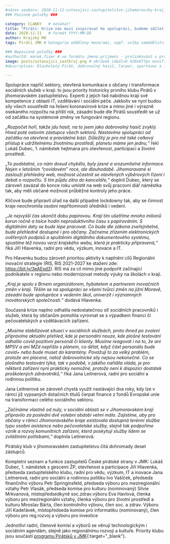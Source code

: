 ```yaml
---
#název souboru: 2020-11-11-ustavujici-zastupitelstvo-jihomoravsky-kraj.md
### Povinné položky ###

category: CLANKY   # nešahat!
title: "Piráti: Krize nás musí inspirovat ke spolupráci, budeme sdílet úřad s občany"
date: 2020-11-11   # formát YYYY-MM-DD
author: Krajský MO
tags: Piráti JMK # kategorie odděleny mezerami, např. volby zemědělství životní-prostředí piráti (viz https://jihomoravsky.pirati.cz/tags/)

### Nepovinné položky ###
#authorId: marek.fiser # ve formátu jmeno.prijmeni - prolinkování s profilem přes uid
image: posts/ustavujici_zastkraj.png # obrázek ideálně 420x677px minifikovaný přes https://tinypng.com/
#description: Dlouholetý Pirát, dobrovolný hasič, larper, sportovec a fanda 3D tisku stojí v čele jihomoravské pirátské kandidátky. S čím vede Piráty na kraj?

---
```


Spolupráce napříč sektory, otevřená komunikace s občany i transformace sociálních služeb v kraji: to jsou priority historicky prvního klubu Pirátů v jihomoravském zastupitelstvu. Experti z jejich řad nabídnou kraji své kompetence z oblasti IT, vzdělávání i sociální péče.
Jakkoliv se nyní budou síly všech soustředit na řešení koronavirové krize a mimo jiné i výrazně osekaného rozpočtu na příští rok, zásadní bude dle Pirátů soustředit se už od začátku na systémové změny ve fungování regionu.

*„Rozpočet hoří, takže jdu hasit, na to jsem jako dobrovolný hasič zvyklý. Hned poté oslovím zástupce všech sektorů. Nastavíme spolupráci od začátku na otevřené  a pravidelné bázi. Důležitý je pro mě také celkový přístup k udržitelnému životnímu prostředí, planetu máme jen jednu,“* řekl Lukáš Dubec, 1. náměstek hejtmana pro otevřenost, participaci a životní prostředí.

*„To podstatné, co nám dosud chybělo, byly jasné a srozumitelné informace. Nejen v letošním “covidovém” roce, ale dlouhodobě. Jihomoravané si zaslouží přehledný web, možnost účastnit se otevřených výběrových řízení i debat o rozpočtu. S tím půjdu zítra do kanceláře,“* doplnil Dubec, který se zároveň zavázal do konce roku umístit na web svůj pracovní diář náměstka tak, aby měli občané možnost průběžné kontroly jeho práce.

Klíčové bude připravit úřad na další případné lockdowny tak, aby se činnost kraje neochromila osobní nepřítomností úředníků i vedení.

*„Je nejvyšší čas ukončit dobu papírovou. Kraji tím ušetříme mnoho milionů korun ročně a tisíce hodin neproduktivního času s papírováním. S digitálními daty se bude lépe pracovat. Co bude dle zákona zveřejnitelné, bude přehledně dostupné i pro občany. Začneme zřízením elektronických ověřených podpisů a spuštěním digitálního dokumentového systému, spustíme též novou verzi krajského webu, která je prakticky připravená,“* říká Jiří Hlavenka, radní pro vědu, výzkum, inovace a IT.

Pro Hlavenku budou zároveň prioritou aktivity k naplnění cílů Regionální inovační strategie (RIS, RIS 2021-2027 ke stažení zde: https://bit.ly/3eAExd3). RIS má za cíl mimo jiné podpořit začínající podnikatele v regionu nebo modernizovat metody výuky na školách v kraji. 

*„Kraj je spolu s Brnem organizátorem, hybatelem a partnerem inovačních změn v kraji. Těším se na spolupráci se všemi tvůrci změn na jižní Moravě, zásadní bude spolupráce s vedením škol, univerzit i významných inovátorských společností.“* dodává Hlavenka.

Současná krize naplno odhalila nedostatečnou síť sociálních pracovníků i služeb, která by občanům pomohla vyrovnat se s výpadkem financí či pečovatelských a vzdělávacích zařízení. 

*„Musíme stabilizovat situaci v sociálních službách, proto ihned po zvolení připravíme aktuální přehled, kde je personální nouze, kde plošné testování odhalilo covid pozitivní personál či klienty. Musíme reagovat i na to, že ani MPSV a ani MZd nepřišlo s plánem, co dělat, když část personálu bude covid+ nebo bude muset do karantény. Považuji to za velký problém, protože ani placené, natož dobrovolnické síly nejsou nekonečné. Co se plošného testování týká, tak v podobě, v jakého nařídila vláda, je pro některá zařízení nyní prakticky nemožné, protože není k dispozici dostatek proškolených zdravotníků,“* říká Jana Leitnerová, radní pro sociální a rodinnou politiku.

Jana Leitnerová se zároveň chystá využít nastávající dva roky, kdy lze v rámci již vypsaných dotačních titulů čerpat finance z fondů Evropské unie na transformaci celého sociálního sektoru.

*„Začínáme vlastně od nuly, v sociální oblasti se v Jihomoravském kraji připravilo za poslední dvě volební období velmi málo. Zajistíme, aby pro občany v rámci Jihomoravského kraje existovala dostupná terénní služba typu osobní asistence nebo pečovatelské služby, stejně tak podpoříme vznik a rozvoj komunitních zařízení, která poskytují služby lidem se zvláštními potřebami,“* doplnila Leitnerová.

Pirátský klub v jihomoravském zastupitelstvu čítá dohromady deset zástupců. 

Kompletní seznam a funkce zastupitelů České pirátské strany v JMK:
Lukáš Dubec, 1. náměstek s gescemi ŽP, otevřenost a participace 
Jiří Hlavenka, předseda zastupitelského klubu, radní pro vědu, výzkum, IT a inovace
Jana Leitnerová, radní pro sociální a rodinnou politiku
Ivo Vašíček, předseda finančního výboru
Petr Springinsfeld, předseda výboru pro meziregionální vztahy
Petr Vlasák, předseda komise pro kulturu (nominovaný)
Silvie Mrkvanová, místopředsedkyně soc.zdrav.výboru
Eva Havlová, členka výboru pro meziregionální vztahy, členka výboru pro životní prostředí a kulturu	
Miroslav Bárta, člen kontrolního výboru, člen soc. a zdrav. Výboru
Jiří Kadeřávek, místopředseda komise pro informatiku (nominovaný), člen výboru pro reg.rozvoj a výboru pro investice

Jednotliví radní, členové komisí a výborů se věnují technologickým i sociálním agendám, stejně jako regionálnímu rozvoji a kultuře. Priority klubu jsou součástí [programu Pirátsků v JMK](https://jihomoravsky.pirati.cz/program/){:target="_blank"}.
